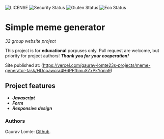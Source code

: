 ![LICENSE](https://img.shields.io/badge/license-MIT-blue.svg?style=flat-square)
![Security Status](https://img.shields.io/security-headers?label=Security&url=https%3A%2F%2Fgithub.com&style=flat-square)
![Gluten Status](https://img.shields.io/badge/Gluten-Free-green.svg)
![Eco Status](https://img.shields.io/badge/ECO-Friendly-green.svg)

# Simple meme generator

_32 group website project_

This project is for **educational** porpuses only. Pull request are welcome, but priority for project authors! **_Thank you for your cooperation!_**

Site published at: (https://vercel.com/gaurav-lomte23s-projects/meme-generator-task/HDcoawcra4H6PFfhmuSZxPkYqnn9)

## Project features

-   **_Javascript_**
-   **_Form_**
-   **_Responsive design_**

### Authors

Gaurav Lomte: [Github](https://github.com/gaurav-lomte23).
